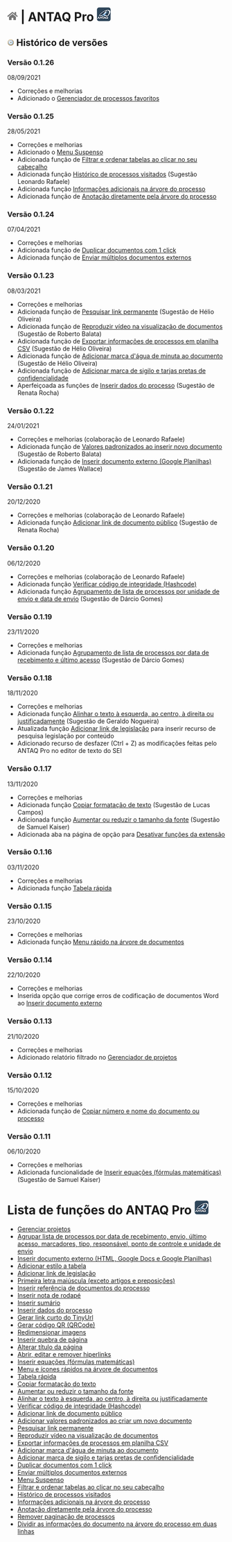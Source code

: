 # [![Home](../img/home.png)](../) |  ANTAQ Pro ![Icone](../img/icon-32.png)

## ![ANTAQ Pro Histórico de Versões](../img/icon-historico.png) Histórico de versões

### Versão 0.1.26
08/09/2021

- Correções e melhorias
- Adicionado o [Gerenciador de processos favoritos](../pages/FAVORITOS.md)

### Versão 0.1.25
28/05/2021

- Correções e melhorias
- Adicionado o [Menu Suspenso](../pages/MENUSUSPENSO.md)
- Adicionada função de [Filtrar e ordenar tabelas ao clicar no seu cabeçalho](../pages/ORDERNARTABELA.md)
- Adicionada função [Histórico de processos visitados](../pages/HISTORICOPROC.md) (Sugestão Leonardo Rafaele)
- Adicionada função [Informações adicionais na árvore do processo](../pages/INFOARVORE.md)
- Adicionada função de [Anotação diretamente pela árvore do processo](../pages/NOTAARVORE.md)

### Versão 0.1.24
07/04/2021

- Correções e melhorias
- Adicionada função de [Duplicar documentos com 1 click](../pages/DUPLICARDOC.md)
- Adicionada função de [Enviar múltiplos documentos externos](../pages/UPLOADDOCS.md)

### Versão 0.1.23
08/03/2021

- Correções e melhorias
- Adicionada função de [Pesquisar link permanente](../pages/LINKPERMANENTE.md) (Sugestão de Hélio Oliveira)
- Adicionada função de [Reproduzir vídeo na visualização de documentos](../pages/PLAYVIDEO.md) (Sugestão de Roberto Balata)
- Adicionada função de [Exportar informações de processos em planilha CSV](../pages/LISTAPROCESSOS.md) (Sugestão de Hélio Oliveira)
- Adicionada função de [Adicionar marca d'água de minuta ao documento](../pages/MARCAMINUTA.md) (Sugestão de Hélio Oliveira)
- Adicionada função de [Adicionar marca de sigilo e tarjas pretas de confidencialidade](../pages/SIGILODOC.md)
- Aperfeiçoada as funções de [Inserir dados do processo](../pages/DADOSPROCESSO.md) (Sugestão de Renata Rocha)

### Versão 0.1.22
24/01/2021

- Correções e melhorias (colaboração de Leonardo Rafaele)
- Adicionada função de [Valores padronizados ao inserir novo documento](../pages/VALDEFAULT.md) (Sugestão de Roberto Balata)
- Adicionada função de [Inserir documento externo (Google Planilhas)](../pages/INSERIRDOC.md) (Sugestão de James Wallace)

### Versão 0.1.21
20/12/2020

- Correções e melhorias (colaboração de Leonardo Rafaele)
- Adicionada função [Adicionar link de documento público](../pages/DOCPUBLICO.md) (Sugestão de Renata Rocha)

### Versão 0.1.20
06/12/2020

- Correções e melhorias (colaboração de Leonardo Rafaele)
- Adicionada função [Verificar código de integridade (Hashcode)](../pages/HASHCODE.md)
- Adicionada função [Agrupamento de lista de processos por unidade de envio e data de envio](../pages/AGRUPAR.md) (Sugestão de Dárcio Gomes)

### Versão 0.1.19
23/11/2020

- Correções e melhorias 
- Adicionada função [Agrupamento de lista de processos por data de recebimento e último acesso](../pages/AGRUPAR.md) (Sugestão de Dárcio Gomes)

### Versão 0.1.18
18/11/2020

- Correções e melhorias 
- Adicionada função [Alinhar o texto à esquerda, ao centro, à direita ou justificadamente](../pages/ALINHARTEXTO.md) (Sugestão de Geraldo Nogueira)
- Atualizada função [Adicionar link de legislação](../pages/LINKLEGIS.md) para inserir recurso de pesquisa legislação por conteúdo
- Adicionado recurso de desfazer (Ctrl + Z) as modificações feitas pelo ANTAQ Pro no editor de texto do SEI

### Versão 0.1.17
13/11/2020

- Correções e melhorias
- Adicionada função [Copiar formatação de texto](../pages/COPIARFORMATACAO.md) (Sugestão de Lucas Campos)
- Adicionada função [Aumentar ou reduzir o tamanho da fonte](../pages/AUMENTARFONTE.md) (Sugestão de Samuel Kaiser)
- Adicionada aba na página de opção para [Desativar funções da extensão](../pages/DESATIVARFUNCOES.md)

### Versão 0.1.16
03/11/2020

- Correções e melhorias
- Adicionada função [Tabela rápida](../pages/TABELARAPIDA.md)

### Versão 0.1.15
23/10/2020

- Correções e melhorias
- Adicionada função [Menu rápido na árvore de documentos](../pages/MENURAPIDO.md)

### Versão 0.1.14
22/10/2020

- Correções e melhorias
- Inserida opção que corrige erros de codificação de documentos Word ao [Inserir documento externo](../pages/INSERIRDOC.md)

### Versão 0.1.13
21/10/2020

- Correções e melhorias
- Adicionado relatório filtrado no [Gerenciador de projetos](../pages/PROJETOS.md)

### Versão 0.1.12
15/10/2020

- Correções e melhorias
- Adicionada função de [Copiar número e nome do documento ou processo](../pages/COPIARDOC.md)

### Versão 0.1.11
06/10/2020

- Correções e melhorias
- Adicionada funcionalidade de [Inserir equações (fórmulas matemáticas)](../pages/EQUACOES.md) (Sugestão de Samuel Kaiser)

# Lista de funções do ANTAQ Pro ![ANTAQ Pro](../img/icon-32.png)

- [Gerenciar projetos](../pages/PROJETOS.md)
- [Agrupar  lista de processos por data de recebimento, envio, último acesso, marcadores, tipo, responsável, ponto de controle e unidade de envio](../pages/AGRUPAR.md)
- [Inserir documento externo (HTML, Google Docs e Google Planilhas)](../pages/INSERIRDOC.md)
- [Adicionar estilo a tabela](../pages/ESTILOTABELA.md)
- [Adicionar link de legislação](../pages/LINKLEGIS.md)
- [Primeira letra maiúscula (exceto artigos e preposições)](../pages/LETRAMAIUSC.md)
- [Inserir referência de documentos do processo](../pages/REFDOCUMENTOS.md)
- [Inserir nota de rodapé](../pages/NOTARODAPE.md)
- [Inserir sumário](../pages/SUMARIO.md)
- [Inserir dados do processo](../pages/DADOSPROCESSO.md)
- [Gerar link curto do TinyUrl](../pages/LINKCURTO.md)
- [Gerar código QR (QRCode)](../pages/QRCODE.md)
- [Redimensionar imagens](../pages/REDIMENSIONAIMG.md)
- [Inserir quebra de página](../pages/QUEBRAPAGINA.md)
- [Alterar título da página](../pages/TITULOPAGINA.md)
- [Abrir, editar e remover hiperlinks](../pages/ABRIRLINKS.md)
- [Inserir equações (fórmulas matemáticas)](../pages/EQUACOES.md)
- [Menu e ícones rápidos na árvore de documentos](../pages/MENURAPIDO.md)
- [Tabela rápida](../pages/TABELARAPIDA.md)
- [Copiar formatação do texto](../pages/COPIARFORMATACAO.md)
- [Aumentar ou reduzir o tamanho da fonte](../pages/AUMENTARFONTE.md)
- [Alinhar o texto à esquerda, ao centro, à direita ou justificadamente](../pages/ALINHARTEXTO.md)
- [Verificar código de integridade (Hashcode)](../pages/HASHCODE.md)
- [Adicionar link de documento público](../pages/DOCPUBLICO.md)
- [Adicionar valores padronizados ao criar um novo documento](../pages/VALDEFAULT.md)
- [Pesquisar link permanente](../pages/LINKPERMANENTE.md)
- [Reproduzir vídeo na visualização de documentos](../pages/PLAYVIDEO.md)
- [Exportar informações de processos em planilha CSV](../pages/LISTAPROCESSOS.md)
- [Adicionar marca d'água de minuta ao documento](../pages/MARCAMINUTA.md)
- [Adicionar marca de sigilo e tarjas pretas de confidencialidade](../pages/SIGILODOC.md)
- [Duplicar documentos com 1 click](../pages/DUPLICARDOC.md)
- [Enviar múltiplos documentos externos](../pages/UPLOADDOCS.md)
- [Menu Suspenso](../pages/MENUSUSPENSO.md)
- [Filtrar e ordenar tabelas ao clicar no seu cabeçalho](../pages/ORDERNARTABELA.md)
- [Histórico de processos visitados](../pages/HISTORICOPROC.md)
- [Informações adicionais na árvore do processo](../pages/INFOARVORE.md)
- [Anotação diretamente pela árvore do processo](../pages/NOTAARVORE.md)
- [Remover paginação de processos](../pages/REMOVEPAGINACAO.md)
- [Dividir as informações do documento na árvore do processo em duas linhas](../pages/DIVIDIRLINHASARVORE.md)

